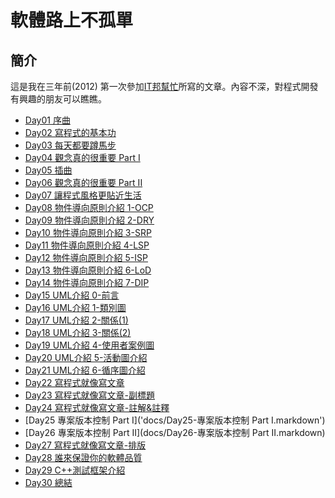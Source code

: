# 軟體路上不孤單

## 簡介
這是我在三年前(2012) 第一次參加[IT邦幫忙](http://ithelp.ithome.com.tw/ironman5/player/pajace2001/tech/1)所寫的文章。內容不深，對程式開發有興趣的朋友可以瞧瞧。

* [Day01 序曲](docs/Day01-序曲.markdown)
* [Day02 寫程式的基本功](docs/Day02-寫程式的基本功.markdown)
* [Day03 每天都要蹲馬步](docs/Day03-每天都要蹲馬步.markdown)
* [Day04 觀念真的很重要 Part I](docs/Day04-觀念真的很重要PartI.markdown)
* [Day05 插曲](docs/Day05-插曲.markdown)
* [Day06 觀念真的很重要 Part II](docs/Day06-觀念真的很重要Part2.markdown)
* [Day07 讓程式風格更貼近生活](docs/Day07-讓程式風格更貼近生活.markdown)
* [Day08 物件導向原則介紹 1-OCP](docs/Day08-物件導向原則介紹1[OCP].markdown)
* [Day09 物件導向原則介紹 2-DRY](docs/Day09-物件導向原則介紹2[DRY].markdown)
* [Day10 物件導向原則介紹 3-SRP](docs/Day10-物件導向原則介紹3[SRP].markdown)
* [Day11 物件導向原則介紹 4-LSP](docs/Day11-物件導向原則介紹4[LSP].markdown)
* [Day12 物件導向原則介紹 5-ISP](docs/Day12-物件導向原則介紹5[ISP].markdown)
* [Day13 物件導向原則介紹 6-LoD](docs/Day13-物件導向原則介紹6[LoD].markdown)
* [Day14 物件導向原則介紹 7-DIP](docs/Day14-物件導向原則介紹7[DIP].markdown)
* [Day15 UML介紹 0-前言](docs/Day15-UML介紹0-前言.markdown)
* [Day16 UML介紹 1-類別圖](docs/Day16-UML介紹1-類別圖.markdown)
* [Day17 UML介紹 2-關係(1)](docs/Day17-UML介紹2-關係(1).markdown)
* [Day18 UML介紹 3-關係(2)](docs/Day18-UML介紹3-關係(2).markdown)
* [Day19 UML介紹 4-使用者案例圖](docs/Day19-UML介紹4-使用者案例圖.markdown)
* [Day20 UML介紹 5-活動圖介紹](docs/Day20-UML介紹5-活動圖介紹.markdown)
* [Day21 UML介紹 6-循序圖介紹](docs/Day21-UML介紹6-循序圖介紹.markdown)
* [Day22 寫程式就像寫文章](docs/Day22-寫程式就像寫文章-1.markdown)
* [Day23 寫程式就像寫文章-副標題](docs/Day23-寫程式就像寫文章-副標題.markdown)
* [Day24 寫程式就像寫文章-註解&註釋](docs/Day24-寫程式就像寫文章-註解&註釋.markdown)
* [Day25 專案版本控制 Part I]('docs/Day25-專案版本控制 Part I.markdown')
* [Day26 專案版本控制 Part II](docs/Day26-專案版本控制 Part II.markdown)
* [Day27 寫程式就像寫文章-排版](docs/Day27-寫程式就像寫文章-排版.markdown)
* [Day28 誰來保證你的軟體品質](docs/Day28-誰來保證你的軟體品質.markdown)
* [Day29 C++測試框架介紹](docs/Day29-C++測試框架介紹.markdown)
* [Day30 總結](docs/Day30-總結.markdown)
